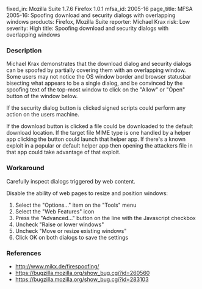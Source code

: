 fixed_in: Mozilla Suite 1.7.6
          Firefox 1.0.1
mfsa_id: 2005-16
page_title: MFSA 2005-16: Spoofing download and security dialogs with overlapping windows
products: Firefox, Mozilla Suite
reporter: Michael Krax
risk: Low
severity: High
title: Spoofing download and security dialogs with overlapping windows

<h3>Description</h3>

<p>Michael Krax demonstrates that the download dialog and security dialogs
can be spoofed by partially covering them with an overlapping window.
Some users may not notice the OS window border and browser statusbar
bisecting what appears to be a single dialog, and be convinced by the
spoofing text of the top-most window to click on the "Allow" or "Open"
button of the window below.</p>

<p>If the security dialog button is clicked signed scripts could perform
any action on the users machine.</p>

<p>If the download button is clicked a file could be downloaded to the
default download location. If the target file MIME type is one handled
by a helper app clicking the button could launch that helper app. If
there's a known exploit in a popular or default helper app then opening
the attackers file in that app could take advantage of that exploit.</p>

<h3>Workaround</h3>

<p>Carefully inspect dialogs triggered by web content.</p>

<p>Disable the ability of web pages to resize and position windows:</p>

<ol>
<li>Select the "Options..." item on the "Tools" menu</li>
<li>Select the "Web Features" icon</li>
<li>Press the "Advanced..." button on the line with the Javascript checkbox</li>
<li>Uncheck "Raise or lower windows"</li>
<li>Uncheck "Move or resize existing windows"</li>
<li>Click OK on both dialogs to save the settings</li>
</ol>

<h3>References</h3>

<ul>
<li><a class="ex-ref" href="http://www.mikx.de/firespoofing/">
http://www.mikx.de/firespoofing/</a></li>
<li><a href="https://bugzilla.mozilla.org/show_bug.cgi?id=260560">
https://bugzilla.mozilla.org/show_bug.cgi?id=260560</a></li>
<li><a href="https://bugzilla.mozilla.org/show_bug.cgi?id=283103">
https://bugzilla.mozilla.org/show_bug.cgi?id=283103</a></li>
</ul>



